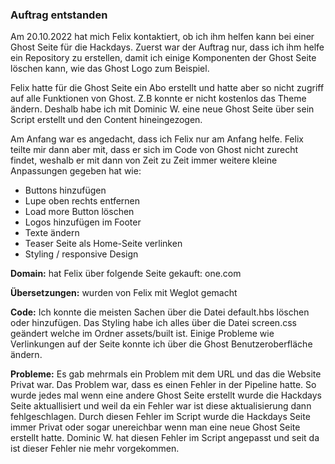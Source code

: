 ### Auftrag entstanden

Am 20.10.2022 hat mich Felix kontaktiert, ob ich ihm helfen kann bei einer Ghost Seite für die Hackdays.
Zuerst war der Auftrag nur, dass ich ihm helfe ein Repository zu erstellen, damit ich einige Komponenten der Ghost Seite löschen kann, wie das Ghost Logo zum Beispiel.

Felix hatte für die Ghost Seite ein Abo erstellt und hatte aber so nicht zugriff auf alle Funktionen von Ghost. Z.B konnte er nicht kostenlos das Theme ändern. Deshalb habe ich mit Dominic W. eine neue Ghost Seite über sein Script erstellt und den Content hineingezogen.

Am Anfang war es angedacht, dass ich Felix nur am Anfang helfe. Felix teilte mir dann aber mit, dass er sich im Code von Ghost nicht zurecht findet, weshalb er mit dann von Zeit zu Zeit immer weitere kleine Anpassungen gegeben hat wie:

- Buttons hinzufügen
- Lupe oben rechts entfernen
- Load more Button löschen
- Logos hinzufügen im Footer
- Texte ändern
- Teaser Seite als Home-Seite verlinken
- Styling / responsive Design

**Domain:** hat Felix über folgende Seite gekauft: one.com

**Übersetzungen:** wurden von Felix mit Weglot gemacht

**Code:** Ich konnte die meisten Sachen über die Datei default.hbs löschen oder hinzufügen. Das Styling habe ich alles über die Datei screen.css geändert welche im Ordner assets/built ist. Einige Probleme wie Verlinkungen auf der Seite konnte ich über die Ghost Benutzeroberfläche ändern.

**Probleme:** Es gab mehrmals ein Problem mit dem URL und das die Website Privat war. Das Problem war, dass es einen Fehler in der Pipeline hatte. So wurde jedes mal wenn eine andere Ghost Seite erstellt wurde die Hackdays Seite aktuallisiert und weil da ein Fehler war ist diese aktualisierung dann fehlgeschlagen. Durch diesen Fehler im Script wurde die Hackdays Seite immer Privat oder sogar unereichbar wenn man eine neue Ghost Seite erstellt hatte. Dominic W. hat diesen Fehler im Script angepasst und seit da ist dieser Fehler nie mehr vorgekommen.
